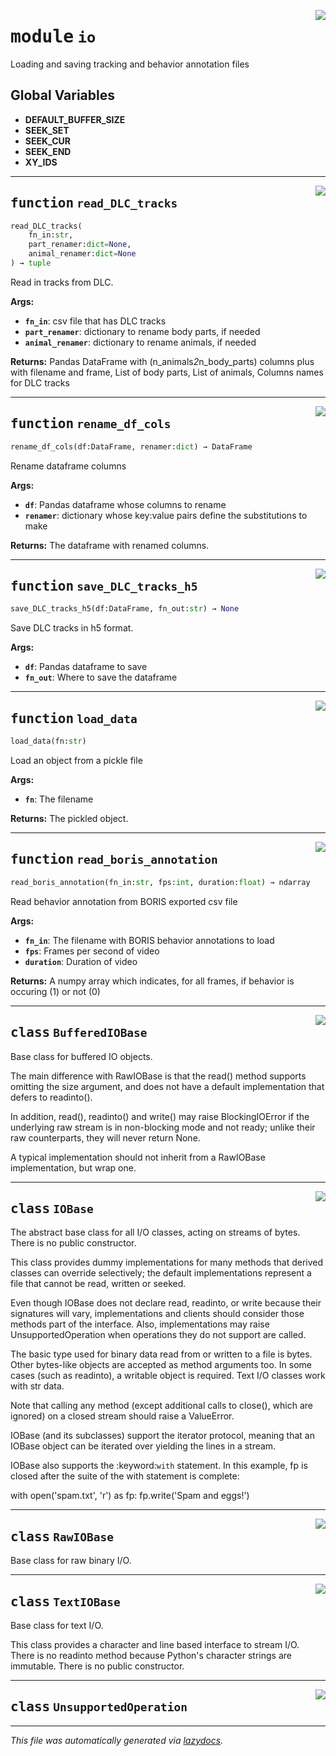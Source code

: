 <!-- markdownlint-disable -->

<a href="https://github.com/benlansdell/behaveml/tree/master/behaveml/io.py#L0"><img align="right" style="float:right;" src="https://img.shields.io/badge/-source-cccccc?style=flat-square"></a>

# <kbd>module</kbd> `io`
Loading and saving tracking and behavior annotation files  

**Global Variables**
---------------
- **DEFAULT_BUFFER_SIZE**
- **SEEK_SET**
- **SEEK_CUR**
- **SEEK_END**
- **XY_IDS**

---

<a href="https://github.com/benlansdell/behaveml/tree/master/behaveml/io.py#L22"><img align="right" style="float:right;" src="https://img.shields.io/badge/-source-cccccc?style=flat-square"></a>

## <kbd>function</kbd> `read_DLC_tracks`

```python
read_DLC_tracks(
    fn_in:str,
    part_renamer:dict=None,
    animal_renamer:dict=None
) → tuple
```

Read in tracks from DLC. 



**Args:**
 
 - <b>`fn_in`</b>:  csv file that has DLC tracks 
 - <b>`part_renamer`</b>:  dictionary to rename body parts, if needed  
 - <b>`animal_renamer`</b>:  dictionary to rename animals, if needed 



**Returns:**
 Pandas DataFrame with (n_animals*2*n_body_parts) columns plus with filename and frame,   List of body parts,  List of animals,  Columns names for DLC tracks 


---

<a href="https://github.com/benlansdell/behaveml/tree/master/behaveml/io.py#L74"><img align="right" style="float:right;" src="https://img.shields.io/badge/-source-cccccc?style=flat-square"></a>

## <kbd>function</kbd> `rename_df_cols`

```python
rename_df_cols(df:DataFrame, renamer:dict) → DataFrame
```

Rename dataframe columns  



**Args:**
 
 - <b>`df`</b>:  Pandas dataframe whose columns to rename 
 - <b>`renamer`</b>:  dictionary whose key:value pairs define the substitutions to make 



**Returns:**
 The dataframe with renamed columns. 


---

<a href="https://github.com/benlansdell/behaveml/tree/master/behaveml/io.py#L86"><img align="right" style="float:right;" src="https://img.shields.io/badge/-source-cccccc?style=flat-square"></a>

## <kbd>function</kbd> `save_DLC_tracks_h5`

```python
save_DLC_tracks_h5(df:DataFrame, fn_out:str) → None
```

Save DLC tracks in h5 format. 



**Args:**
 
 - <b>`df`</b>:  Pandas dataframe to save 
 - <b>`fn_out`</b>:  Where to save the dataframe 


---

<a href="https://github.com/benlansdell/behaveml/tree/master/behaveml/io.py#L95"><img align="right" style="float:right;" src="https://img.shields.io/badge/-source-cccccc?style=flat-square"></a>

## <kbd>function</kbd> `load_data`

```python
load_data(fn:str)
```

Load an object from a pickle file 



**Args:**
 
 - <b>`fn`</b>:  The filename 



**Returns:**
 The pickled object. 


---

<a href="https://github.com/benlansdell/behaveml/tree/master/behaveml/io.py#L108"><img align="right" style="float:right;" src="https://img.shields.io/badge/-source-cccccc?style=flat-square"></a>

## <kbd>function</kbd> `read_boris_annotation`

```python
read_boris_annotation(fn_in:str, fps:int, duration:float) → ndarray
```

Read behavior annotation from BORIS exported csv file 



**Args:**
 
 - <b>`fn_in`</b>:  The filename with BORIS behavior annotations to load 
 - <b>`fps`</b>:  Frames per second of video 
 - <b>`duration`</b>:  Duration of video 



**Returns:**
 A numpy array which indicates, for all frames, if behavior is occuring (1) or not (0) 


---

<a href="https://github.com/benlansdell/behaveml/tree/master/behaveml/io.py"><img align="right" style="float:right;" src="https://img.shields.io/badge/-source-cccccc?style=flat-square"></a>

## <kbd>class</kbd> `BufferedIOBase`
Base class for buffered IO objects. 

The main difference with RawIOBase is that the read() method supports omitting the size argument, and does not have a default implementation that defers to readinto(). 

In addition, read(), readinto() and write() may raise BlockingIOError if the underlying raw stream is in non-blocking mode and not ready; unlike their raw counterparts, they will never return None. 

A typical implementation should not inherit from a RawIOBase implementation, but wrap one. 





---

<a href="https://github.com/benlansdell/behaveml/tree/master/behaveml/io.py"><img align="right" style="float:right;" src="https://img.shields.io/badge/-source-cccccc?style=flat-square"></a>

## <kbd>class</kbd> `IOBase`
The abstract base class for all I/O classes, acting on streams of bytes. There is no public constructor. 

This class provides dummy implementations for many methods that derived classes can override selectively; the default implementations represent a file that cannot be read, written or seeked. 

Even though IOBase does not declare read, readinto, or write because their signatures will vary, implementations and clients should consider those methods part of the interface. Also, implementations may raise UnsupportedOperation when operations they do not support are called. 

The basic type used for binary data read from or written to a file is bytes. Other bytes-like objects are accepted as method arguments too. In some cases (such as readinto), a writable object is required. Text I/O classes work with str data. 

Note that calling any method (except additional calls to close(), which are ignored) on a closed stream should raise a ValueError. 

IOBase (and its subclasses) support the iterator protocol, meaning that an IOBase object can be iterated over yielding the lines in a stream. 

IOBase also supports the :keyword:`with` statement. In this example, fp is closed after the suite of the with statement is complete: 

with open('spam.txt', 'r') as fp:  fp.write('Spam and eggs!') 





---

<a href="https://github.com/benlansdell/behaveml/tree/master/behaveml/io.py"><img align="right" style="float:right;" src="https://img.shields.io/badge/-source-cccccc?style=flat-square"></a>

## <kbd>class</kbd> `RawIOBase`
Base class for raw binary I/O. 





---

<a href="https://github.com/benlansdell/behaveml/tree/master/behaveml/io.py"><img align="right" style="float:right;" src="https://img.shields.io/badge/-source-cccccc?style=flat-square"></a>

## <kbd>class</kbd> `TextIOBase`
Base class for text I/O. 

This class provides a character and line based interface to stream I/O. There is no readinto method because Python's character strings are immutable. There is no public constructor. 





---

<a href="https://github.com/benlansdell/behaveml/tree/master/behaveml/io.py"><img align="right" style="float:right;" src="https://img.shields.io/badge/-source-cccccc?style=flat-square"></a>

## <kbd>class</kbd> `UnsupportedOperation`










---

_This file was automatically generated via [lazydocs](https://github.com/ml-tooling/lazydocs)._
